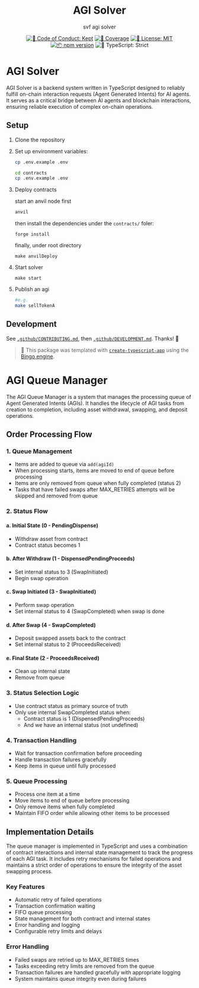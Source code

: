 <h1 align="center">AGI Solver</h1>

<p align="center">svf agi solver</p>

<p align="center">
	<a href="https://github.com/Semantic-Layer/svf-agi-solver-internal/blob/main/.github/CODE_OF_CONDUCT.md" target="_blank"><img alt="🤝 Code of Conduct: Kept" src="https://img.shields.io/badge/%F0%9F%A4%9D_code_of_conduct-kept-21bb42" /></a>
	<a href="https://codecov.io/gh/Semantic-Layer/svf-agi-solver-internal" target="_blank"><img alt="🧪 Coverage" src="https://img.shields.io/codecov/c/github/Semantic-Layer/svf-agi-solver-internal?label=%F0%9F%A7%AA%20coverage" /></a>
	<a href="https://github.com/Semantic-Layer/svf-agi-solver-internal/blob/main/LICENSE.md" target="_blank"><img alt="📝 License: MIT" src="https://img.shields.io/badge/%F0%9F%93%9D_license-MIT-21bb42.svg"></a>
	<a href="http://npmjs.com/package/svf-agi-solver-internal"><img alt="📦 npm version" src="https://img.shields.io/npm/v/svf-agi-solver-internal?color=21bb42&label=%F0%9F%93%A6%20npm" /></a>
	<img alt="💪 TypeScript: Strict" src="https://img.shields.io/badge/%F0%9F%92%AA_typescript-strict-21bb42.svg" />
</p>

# AGI Solver

AGI Solver is a backend system written in TypeScript designed to reliably fulfill on-chain interaction requests (Agent Generated Intents) for AI agents. It serves as a critical bridge between AI agents and blockchain interactions, ensuring reliable execution of complex on-chain operations.

## Setup

1. Clone the repository
2. Set up environment variables:

   ```bash
   cp .env.example .env
   ```

   ```bash
   cd contracts
   cp .env.example .env
   ```

3. Deploy contracts

   start an anvil node first

   ```bash
   anvil
   ```

   then install the dependencies under the `contracts/` foler:

   ```
   forge install
   ```

   finally, under root directory

   ```
   make anvilDeploy
   ```

4. Start solver
   ```
   make start
   ```
5. Publish an agi

   ```bash
   #e.g.
   make sellTokenA
   ```

## Development

See [`.github/CONTRIBUTING.md`](./.github/CONTRIBUTING.md), then [`.github/DEVELOPMENT.md`](./.github/DEVELOPMENT.md).
Thanks! 💖

<!-- You can remove this notice if you don't want it 🙂 no worries! -->

> 💝 This package was templated with [`create-typescript-app`](https://github.com/JoshuaKGoldberg/create-typescript-app) using the [Bingo engine](https://create.bingo).

# AGI Queue Manager

The AGI Queue Manager is a system that manages the processing queue of Agent Generated Intents (AGIs). It handles the lifecycle of AGI tasks from creation to completion, including asset withdrawal, swapping, and deposit operations.

## Order Processing Flow

### 1. Queue Management

- Items are added to queue via `add(agiId)`
- When processing starts, items are moved to end of queue before processing
- Items are only removed from queue when fully completed (status 2)
- Tasks that have failed swaps after MAX_RETRIES attempts will be skipped and removed from queue

### 2. Status Flow

#### a. Initial State (0 - PendingDispense)

- Withdraw asset from contract
- Contract status becomes 1

#### b. After Withdraw (1 - DispensedPendingProceeds)

- Set internal status to 3 (SwapInitiated)
- Begin swap operation

#### c. Swap Initiated (3 - SwapInitiated)

- Perform swap operation
- Set internal status to 4 (SwapCompleted) when swap is done

#### d. After Swap (4 - SwapCompleted)

- Deposit swapped assets back to the contract
- Set internal status to 2 (ProceedsReceived)

#### e. Final State (2 - ProceedsReceived)

- Clean up internal state
- Remove from queue

### 3. Status Selection Logic

- Use contract status as primary source of truth
- Only use internal SwapCompleted status when:
  - Contract status is 1 (DispensedPendingProceeds)
  - And we have an internal status (not undefined)

### 4. Transaction Handling

- Wait for transaction confirmation before proceeding
- Handle transaction failures gracefully
- Keep items in queue until fully processed

### 5. Queue Processing

- Process one item at a time
- Move items to end of queue before processing
- Only remove items when fully completed
- Maintain FIFO order while allowing other items to be processed

## Implementation Details

The queue manager is implemented in TypeScript and uses a combination of contract interactions and internal state management to track the progress of each AGI task. It includes retry mechanisms for failed operations and maintains a strict order of operations to ensure the integrity of the asset swapping process.

### Key Features

- Automatic retry of failed operations
- Transaction confirmation waiting
- FIFO queue processing
- State management for both contract and internal states
- Error handling and logging
- Configurable retry limits and delays

### Error Handling

- Failed swaps are retried up to MAX_RETRIES times
- Tasks exceeding retry limits are removed from the queue
- Transaction failures are handled gracefully with appropriate logging
- System maintains queue integrity even during failures
